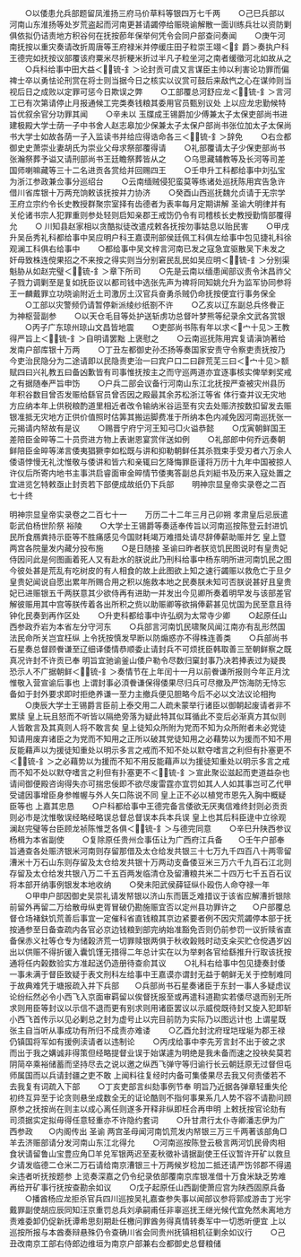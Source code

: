 <!-- { "loadSidebar": true } -->
　　○以倭患允兵部题留凤淮扬三府马价草料等银四万七千两
　　○己巳兵部以河南山东淮扬等处岁荒盗起而河南更甚请蠲停给赈晓谕解散一面训练兵壮以资防剿俱依拟仍诘责地方积谷何在抚按莭年保举何凭令会同户部查问奏闻
　　○庚午河南抚按以重灾奏请改折周唐等王府禄米并停缓庄田子粒崇王翊＜釒爵＞奏执户科王德完如抚按议部覆该府粟米尽折粳米折过半凡子粒坐河之南者缓徵河北如故从之
　　○兵科给事中田大益＜锍-釒＞论封贡可虞又言谋臣主帅以利害论功罪而偏禆士卒以勇怯论刑赏在将士则当据今日之核实以议赏可鼓后来敌忾之心在谋帅则当视后日之成败以定罪可惩今日欺误之弊
　　○工部覆总河舒应龙＜锍-釒＞言河工已有次第请停止月报通候工完类奏钱粮其委用官员甄别议处  上以应龙忠勤候特旨优叙余官分功罪其闻
　　○辛未以  玉牒成王锡爵加少傅兼太子太保吏部尚书进建极殿大学士荫一子中书舍人赵志皋加少保兼太子太保户部尚书张位加太子太保尚书大学士如故各荫一子入监读书并给应得诰命各三＜锍-釒＞辞免
　　○右佥都御史史萧崇业妻胡氏为崇业父母求祭部覆得请
　　○礼部覆请太子少保吏部尚书张瀚祭葬予谥又请刑部尚书王廷瞻祭葬皆从之
　　○乌思藏辅教等及长河等司差国师喇嘛藏等三十二名进贡各赏给并回赐四王
　　○壬申升工科都给事中刘弘宝为浙江参政兼佥事分巡绍台
　　○云南缅贼侵犯蛮莫等练诸处巡抚陈用宾告急许借川省库银十万两充饷敕该抚按并力协济
　　○癸酉山西巡抚魏允贞请于无宗学王府立宗约令长史教授群聚宗室择有齿德者为表率每月定期讲解  圣谕大明律并有关伦诸书宗人犯罪重则参处轻则启知亲郡王戒饬仍令有司稽核长史教授勤惰部覆得允
　　○  川知县赵家相以贪酷拟徒改遣戍敕各抚按勿事姑息以贻民害
　　○甲戌升吴岳秀礼科都给事中吴应明户科王嘉谟刑部侯廷佩工科俱左给事中包见捷礼科徐观澜工科俱右给事中
　　○都给事中吴文梓言河南已发之寇急宜驱散吴下未发之奸毋致株连傥果招之不来按之得实则当分别窘民乱民如吴应明＜锍-釒＞分别渠魁胁从如赵完璧＜锍-釒＞章下所司
　　○先是云南以缅患闻部议责令沐昌祚父子戮力调剿至是复如抚臣议以都司钱中选张先声为禆将同知姚允升为监军协同参将王一麟戴罪立功晓谕附近土司激厉土汉官兵奋勇杀贼仍命抚按便宜行事务保全
　　○工部以灾警频仍请暂停新派绫纱纸劄不许
　　○乙亥以辽东副总兵佟餋正为神枢营副参
　　○以天仓毛目等处护送斩虏功总督叶梦熊等纪录余文武各赏银
　　○丙子广东琼州琼山文昌皆地震
　　○吏部尚书陈有年以求＜宀十见＞王教得严旨上＜锍-釒＞自明请罢黜  上褒慰之
　　○云南巡抚陈用宾复请滇饷著给发南户部库银十万两
　　○丁丑左都御史孙丕扬等奏国家安责守令察吏责抚按乃今吏治民隐分为二途请即以民隐责吏治一曰宾户口二曰辟荒芜三曰＜宀十见＞额赋四曰兴礼教五曰备凶歉皆有司事惟抚按主之而守巡两道亦宜逐事核实俾举剌奖戒之有据随奉严旨申饬
　　○户兵二部会议备行河南山东江北抚按严查被灾州县历年积谷数目曾否发赈给繇官员曾否因之殿最其余苏松浙江等省  体行查并议无灾地方应纳本年上供税粮酌道里相近者改令输纳米谷运至有灾去处赈济按数扣留发去赈银准抵无灾地方正供价值照时估筭其搬运脚费准于所纳本色内减免因河南巡抚张一元揭请内帑故有是议
　　○赐晋宁府宁河王知弓□火谥恭懿
　　○戊寅朝鲜国王差陪臣金晬等二十员赍进方物上表谢恩宴赏伴送如例
　　○礼部郎中何乔远奏朝鲜陪臣金晬等涕言倭夷猖獗李如松既与讲和抑勒朝鲜任其杀戮束手受刃者六万余人倭语悖慢无礼沈惟敬与倭讲和皆六和亲辄曰乞降悔罪臣谨将万历十九年中国被掠人许仪后所寄内地书主事洪启睿面审金晬情节倭夷答副总兵刘綎书及历来入寇处置之宜进览乞特敕亟止封贡若下部便成故纸仍下兵部
　　明神宗显皇帝实录卷之二百七十终


明神宗显皇帝实录卷之二百七十一
　　万历二十二年三月己卯朔  孝肃皇后忌辰遣彰武伯杨世阶祭  裕陵
　　○大学士王锡爵等奏适奉传旨以河南巡按陈登云封进饥民所食鴈粪持示臣等不胜痛感见今国财耗竭万难措处请尽辞俸薪助赈并乞  皇上暨  两宫各院量发内藏分投布施
　　○是日随接  圣谕曰昨者朕览饥民图说时有皇贵妃侍因问此是何图画着死人又有赴水的朕说此乃刑科给事中杨东明所进河南饥民之图今彼处甚是荒乱有吃树皮的有人相食的故上此图欲上知之速行蠲赈以救危亡于旦夕皇贵妃闻说自愿出累年所赐合用之积以施救本地之民奏朕未知可否朕说甚好且皇贵妃已进赈银五千两朕意其少欲侍再有进助一并发出今见卿所奏着明早发与该部差官解彼赈用其中宫等朕传着各出所积之赀以助赈卿等欲捐俸薪甚见忧国为民至意且待钟化民奏到再作区处
　　○升吏科都给事中许弘纲为太常寺少卿
　　○起原任山西参政乔岩为本省左分守河东
　　○兵部言河南饥民啸聚风闻江南亦有乱形然国法民命所关岂宜枉纵  上令抚按慎发早断以防煽惑亦不得株连善类
　　○兵部尚书石星奏总督顾餋谦至辽细译倭情恭顺委止请封兵不可烦抚臣韩取善三至朝鲜察之既真况许封不许贡已奉  明旨宜驰谕釜山倭户勒令尽数归窠封事乃决若捧表过为疑畏恐示人不广据朝鲜＜锍-釒＞奏情节在上年闰十一月以前餋谦所报则今年正月沈惟敬入营宣谕后事也  上谓封事必湏餋谦保得倭果尽归兵可尽撤及严饬海防无恃忘备如于封外要求即时拒绝养谦一至力主撤兵便见胆略今后不必以文法议论相拘
　　○庚辰大学士王锡爵言臣前上泰交用二人疏未蒙举行诸臣以御朝起废请者非不累牍  皇上玩且怒而不听皆以隔绝旁落为疑此特其似耳循此不变后必渐真方其似则人皆敢言及其真则人将不敢言矣  皇上徒知众所附为党而不知为众所附者未必党徒知请用废弃诸臣之为党而不知用之正所以破其党徒知用之必藉势以为援而不知不用反能藉声以为援徒知重处以明示多言之戒而不知不处以默夺嗜言之利但有扑塞更不＜锍-釒＞之必藉势以为援而不知不用反能藉声以为援徒知重处以明示多言之戒而不知不处以默夺嗜言之利但有扑塞更不＜锍-釒＞宣此聚讼滋起而吏道益杂也请间御便殿咨询得失亦可揣忠佞即不欲尽废雷霆亦宜罚如其人人如其事岂可乙代甲受谴因事增臣身参帷幄与外人矢口陈说不同  皇上正不必以植党市恩先入胸中概疑臣等也  上嘉其忠恳
　　○户科都给事中王德完备言倭欲无厌夷信难终封则必贡贡则必市是沈惟敬误经略经略误总督总督误本兵本兵误  皇上也其后科臣逯中立徐观澜赵完璧等台臣顾龙祯陈惟芝各俱＜锍-釒＞与德完同意
　　○辛巳升陕西参议杨楫为本省副使
　　○复除原任贵州佥事伍让为广西府江兵备　　○壬午户部奉旨通查各处赈济银米河南则存留那借及太仓给发共银三十七万九千四百八十两零留漕米十万石山东则存留及太仓给发共银十万两动支备倭豆米三万六千九百石江北则存留及太仓给发共银八万二千五百两发临清仓及留漕粮共米二十四万七千五百石议将本部开纳事例银发本地收纳
　　○癸未阳武侯薛钲纵仆殴伤人命夺禄一年
　　○甲申户部因御史吴崇礼请发帑银以济山东而匮乏难措议于该省应解漕折银除前留外再留二万给散毋纵吏胥冒破仍勘施赈宜否以定州县功罪许之　　○户部覆总督仓场褚鈇饥荒善后事宜一定催科省直钱粮其京边紧要者例不因灾荒蠲停本部于抚按通参至日备查疏内各官必京边钱粮到部完纳始准豁免否则仍前参罚一议折赎省直备保赤义社等仓专为储榖济荒一切罪赎银两俱于秋收榖贱时动支籴买贮仓傥遇岁凶出以供赈不得折锾入囊饥馑无措得二年总计实在以为举剌各官给繇推升行取该抚按通将任内榖数验实方准起送仍造册待查俞其议
　　○礼科右给事中包见捷奏封倭一事未满于督臣致疑于表文刑科左给事中王嘉谟亦谓封无益于朝鲜无关于控制难同于故典难凭于塘报疏入并下兵部　　○兵部尚书石星奏诸臣于东封一事人多疑虑议论纷纭然必令小西飞入京面审羁留以俟督抚报至或再遣科道勘实若倭尽退而别无所求则用臣等封议以示信不退而更有别求则用诸臣罢议以示威傥既待封又旋入犯即斩小西飞首传示以见必剿总之封为虚号止以完目前防为实际乃以图远计也  上谓星既张主自当听从事成功有所归不成责亦难诿
　　○乙酉允封沈府珵垲珵埏为郡王禄仍镇国将军如有援例渎请者以违制论
　　○丙戌给事中李先芳言封不出于彼之求而出于我之媾诚非得策但经略提督业误于始谋遽为明绝是我未备而速之投袂矣莫若阴简卒乘裕储蓄而坚持尽去之说以邀之纵西飞弹守等归谕行长云朝廷原无过督但屯师属国而以兵请封疆之吏不敢  上闻料往复经时内备可集倭果尽去我又何责倭若不去我复有词疏入下部
　　○丁亥吏部言纠劾事例节奉  明旨乃近据各弹章轻重失伦初终互异至于论贪则悬坐成数全无的证论酷则不指何事果系几人势不容不请勘问顾原参之抚按尚在则主以成心离任则遂多开释非纵即枉合再申明  上敕抚按官论劾有司须据实定拟毋得任意轻重亦不许隐约套词
　　○升甘肃行太仆寺卿潘志伊为广西参政　　○内阁传出  圣谕  两宫圣母闻河南饥荒发内帑银三万三千两著该部角□羊去济赈部请分发河南山东江北得允
　　○河南巡按陈登云极言两河饥民骨肉相食状请留鲁山宝豊应角□羊兑军银两迟至麦秋徵补请据副使王任议暂许开矿以救旦夕请发临德二仓米二万石请给南京漕银三十万两候岁稔加二抵还请严饬邻郡不得遏籴违者听抚按题参  上览奏深嘉之仍令纪录依部覆南京库银准借十万食米缺乏势难再给开矿事行抚按查勘余如议
　　○戊子起原任山西副使萧应宫为陕西固原兵备
　　○播酋杨应龙拒杀官兵四川巡按吴礼嘉查参失事以闻部议参将郭成游击丁光宇戴罪副使胡应辰同知汪京重罚总兵刘承嗣甫任非辜巡抚王继光候代宜免然未离地方责难委卸仍促新抚谭希思刻期赴任檄问罪酋务得真情转奏军中一切悉听便宜  上以巡按所报与本酋奏辩悬殊仍令查确川省会同贵州抚镇相机征剿余如议行
　　○己丑改南京工部右侍郎边维垣为南京户部兼右佥都御史总督粮储
